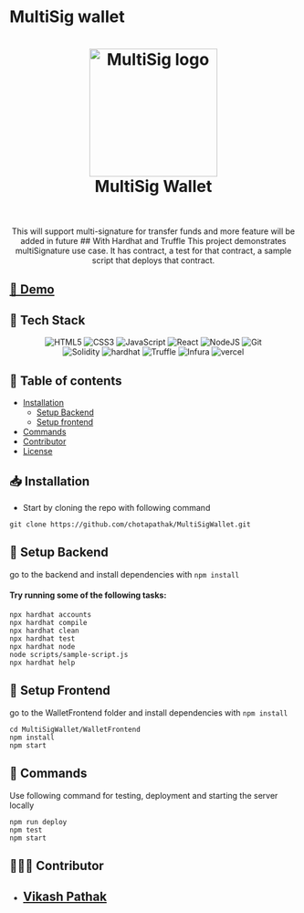 # MultiSig wallet
<h1 align="center">
  <img alt="MultiSig logo" src="https://media.istockphoto.com/photos/crystal-ethereum-symbol-picture-id1395994251?k=20&m=1395994251&s=612x612&w=0&h=w-KJYyF2L4netG_Ued9I3ZY_sqFXOclTVxSsr4R6fA0=" width="224px"/><br/>
  MultiSig Wallet 
  <br/>
<br/>
</h1>

<p align='center'>
This will support multi-signature for transfer funds 
and more feature will be added in future
## With Hardhat and Truffle
This project demonstrates multiSignature use case. It has contract, a test for that contract, a sample script that deploys that contract. 
</p>


##  [🐳 Demo]()

## 🔧 Tech Stack 
<p align="center">

<img src="https://img.shields.io/badge/HTML5-E34F26?style=for-the-badge&logo=html5&logoColor=white" alt="HTML5"/>
<img src="https://img.shields.io/badge/CSS3-1572B6?style=for-the-badge&logo=css3&logoColor=white" alt="CSS3"/>
<img src="https://img.shields.io/badge/JavaScript-323330?style=for-the-badge&logo=javascript&logoColor=F7DF1E" alt="JavaScript"/>
<img src="https://img.shields.io/badge/React-20232A?style=for-the-badge&logo=react&logoColor=61DAFB" alt="React"/>
<img src="https://img.shields.io/badge/NodeJS-3F6E1F?style=for-the-badge&logo=nodejs&logoColor=white" alt="NodeJS"/>
<img src="https://img.shields.io/badge/Git-E34F26?style=for-the-badge&logo=git-square&logoColor=white" alt="Git"/>
<br/>
<img src="https://img.shields.io/badge/Solidity-000000?style=for-the-badge&logo=solidity&logoColor=white" alt="Solidity"/>
<img src="https://img.shields.io/badge/HardHat-F59812?style=for-the-badge&logo=hardhat&logoColor=white" alt="hardhat"/>
<img src="https://img.shields.io/badge/Truffle-E34F26?style=for-the-badge&logo=truffle&logoColor=white" alt="Truffle"/>
<img src="https://img.shields.io/badge/Infura-B7472A?style=for-the-badge&logo=Infura&logoColor=white" alt="Infura"/>
<img src="https://img.shields.io/badge/Vercel-000000?style=for-the-badge&logo=vercel&logoColor=white" alt="vercel"/>
</p>


## 📃 Table of contents
- [Installation](#installation)
    - [Setup Backend](#setup-backend)
    - [Setup frontend](#setup-frontend)
- [Commands](#⚙-commands)
- [Contributor](#👨🏻‍💻-contributor)
- [License](#📝-license)


## 📥 Installation
- Start by cloning the repo with following command
```
git clone https://github.com/chotapathak/MultiSigWallet.git
```

## 🔗 Setup Backend
go to the backend and install dependencies with `npm install`

#### Try running some of the following tasks:
```shell
npx hardhat accounts
npx hardhat compile
npx hardhat clean
npx hardhat test
npx hardhat node
node scripts/sample-script.js
npx hardhat help
```


## 🔗 Setup Frontend
go to the WalletFrontend folder and install dependencies with `npm install`

```
cd MultiSigWallet/WalletFrontend
npm install
npm start
```

## 🤖 Commands
Use following command for testing, deployment and starting the server locally
```
npm run deploy
npm test
npm start
```

## 👨🏻‍💻 Contributor
- ## [Vikash Pathak](https://www.linkedin.com/in/vikash-pathak-298a01183/?originalSubdomain=in)





